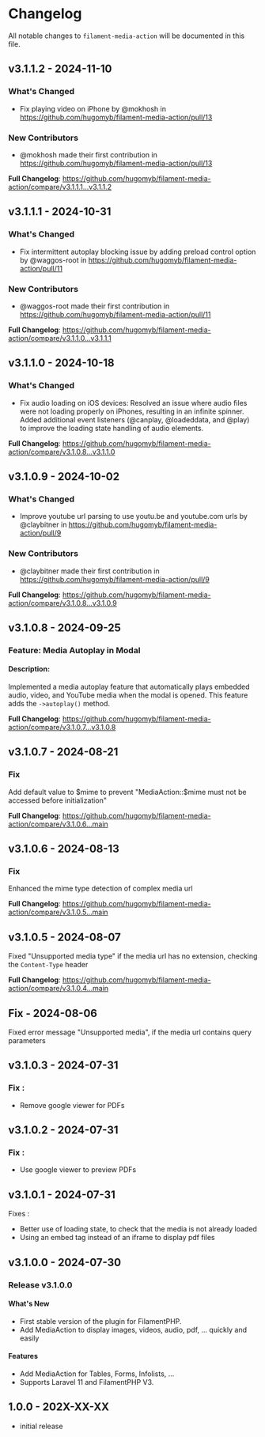 # Changelog

All notable changes to `filament-media-action` will be documented in this file.

## v3.1.1.2 - 2024-11-10

### What's Changed

* Fix playing video on iPhone by @mokhosh in https://github.com/hugomyb/filament-media-action/pull/13

### New Contributors

* @mokhosh made their first contribution in https://github.com/hugomyb/filament-media-action/pull/13

**Full Changelog**: https://github.com/hugomyb/filament-media-action/compare/v3.1.1.1...v3.1.1.2

## v3.1.1.1 - 2024-10-31

### What's Changed

* Fix intermittent autoplay blocking issue by adding preload control option by @waggos-root in https://github.com/hugomyb/filament-media-action/pull/11

### New Contributors

* @waggos-root made their first contribution in https://github.com/hugomyb/filament-media-action/pull/11

**Full Changelog**: https://github.com/hugomyb/filament-media-action/compare/v3.1.1.0...v3.1.1.1

## v3.1.1.0 - 2024-10-18

### What's Changed

- Fix audio loading on iOS devices: Resolved an issue where audio files were not loading properly on iPhones, resulting in an infinite spinner. Added additional event listeners (@canplay, @loadeddata, and @play) to improve the loading state handling of audio elements.

**Full Changelog**: https://github.com/hugomyb/filament-media-action/compare/v3.1.0.8...v3.1.1.0

## v3.1.0.9 - 2024-10-02

### What's Changed

* Improve youtube url parsing to use youtu.be and youtube.com urls by @claybitner in https://github.com/hugomyb/filament-media-action/pull/9

### New Contributors

* @claybitner made their first contribution in https://github.com/hugomyb/filament-media-action/pull/9

**Full Changelog**: https://github.com/hugomyb/filament-media-action/compare/v3.1.0.8...v3.1.0.9

## v3.1.0.8 - 2024-09-25

### Feature: Media Autoplay in Modal

#### Description:

Implemented a media autoplay feature that automatically plays embedded audio, video, and YouTube media when the modal is opened. This feature adds the `->autoplay()` method.

**Full Changelog**: https://github.com/hugomyb/filament-media-action/compare/v3.1.0.7...v3.1.0.8

## v3.1.0.7 - 2024-08-21

### Fix

Add default value to $mime to prevent "MediaAction::$mime must not be accessed before initialization"

**Full Changelog**: https://github.com/hugomyb/filament-media-action/compare/v3.1.0.6...main

## v3.1.0.6 - 2024-08-13

### Fix

Enhanced the mime type detection of complex media url

**Full Changelog**: https://github.com/hugomyb/filament-media-action/compare/v3.1.0.5...main

## v3.1.0.5 - 2024-08-07

Fixed "Unsupported media type" if the media url has no extension, checking the `Content-Type` header

**Full Changelog**: https://github.com/hugomyb/filament-media-action/compare/v3.1.0.4...main

## Fix - 2024-08-06

Fixed error message "Unsupported media", if the media url contains query parameters

## v3.1.0.3 - 2024-07-31

### Fix :

- Remove google viewer for PDFs

## v3.1.0.2 - 2024-07-31

### Fix :

- Use google viewer to preview PDFs

## v3.1.0.1 - 2024-07-31

Fixes :

- Better use of loading state, to check that the media is not already loaded
- Using an embed tag instead of an iframe to display pdf files

## v3.1.0.0 - 2024-07-30

### Release v3.1.0.0

#### What's New

- First stable version of the plugin for FilamentPHP.
- Add MediaAction to display images, videos, audio, pdf, ... quickly and easily

#### Features

- Add MediaAction for Tables, Forms, Infolists, ...
- Supports Laravel 11 and FilamentPHP V3.

## 1.0.0 - 202X-XX-XX

- initial release
